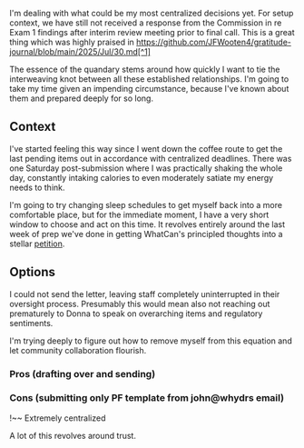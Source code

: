 I'm dealing with what could be my most centralized decisions yet. For setup context, we have still not received a response from the Commission in re Exam 1 findings after interim review meeting prior to final call. This is a great thing which was highly praised in https://github.com/JFWooten4/gratitude-journal/blob/main/2025/Jul/30.md[^1]

[^1]: This perfectly exemplifies the root of the matter, which is that I've become too central to the regulatory interactions and broader policy discourse. It needs to center around Syndivate public policies and collective operating principles rather than my view.

The essence of the quandary stems around how quickly I want to tie the interweaving knot between all these established relationships. I'm going to take my time given an impending circumstance, because I've known about them and prepared deeply for so long.


## Context

I've started feeling this way since I went down the coffee route to get the last pending items out in accordance with centralized deadlines. There was one Saturday post-submission where I was practically shaking the whole day, constantly intaking calories to even moderately satiate my energy needs to think.

I'm going to try changing sleep schedules to get myself back into a more comfortable place, but for the immediate moment, I have a very short window to choose and act on this time. It revolves entirely around the last week of prep we've done in getting WhatCan's principled thoughts into a stellar [petition](https://www.reddit.com/r/Superstonk/comments/1mhdxrs/petition_to_close_regsho_loopholes_allowing).

## Options

I could not send the letter, leaving staff completely uninterrupted in their oversight process. Presumably this would mean also not reaching out prematurely to Donna to speak on overarching items and regulatory sentiments.

I'm trying deeply to figure out how to remove myself from this equation and let community collaboration flourish.

### Pros (drafting over and sending)

### Cons (submitting only PF template from john@whydrs email)

!~~ Extremely centralized

A lot of this revolves around trust.
